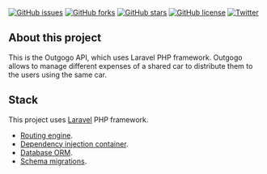 <p align="center">

[![GitHub issues](https://img.shields.io/github/issues/cristian-g/sharing-api.svg)](https://github.com/cristian-g/sharing-api/issues) [![GitHub forks](https://img.shields.io/github/forks/cristian-g/sharing-api.svg)](https://github.com/cristian-g/sharing-api/network) [![GitHub stars](https://img.shields.io/github/stars/cristian-g/sharing-api.svg)](https://github.com/cristian-g/sharing-api/stargazers) [![GitHub license](https://img.shields.io/github/license/cristian-g/sharing-api.svg)](https://github.com/cristian-g/sharing-api/blob/master/LICENSE) [![Twitter](https://img.shields.io/twitter/url/https/github.com/cristian-g/sharing-api.svg?style=social)](https://twitter.com/intent/tweet?text=Wow:&url=https%3A%2F%2Fgithub.com%2Fcristian-g%2Fsharing-api)

</p>

## About this project

This is the Outgogo API, which uses Laravel PHP framework. Outgogo allows to manage different expenses of a shared car to distribute them to the users using the same car.

## Stack

This project uses [Laravel](https://laravel.com/docs) PHP framework.
- [Routing engine](https://laravel.com/docs/routing).
- [Dependency injection container](https://laravel.com/docs/container).
- [Database ORM](https://laravel.com/docs/eloquent).
- [Schema migrations](https://laravel.com/docs/migrations).
